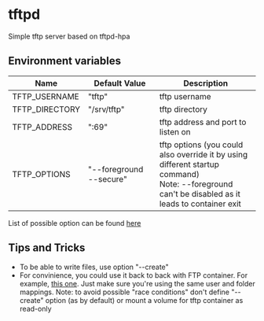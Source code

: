 # tftpd

Simple tftp server based on tftpd-hpa

## Environment variables

Name          | Default Value                                         | Description
--------------|-------------------------------------------------------|------------
TFTP_USERNAME | "tftp"                                                | tftp username
TFTP_DIRECTORY| "/srv/tftp"                                           | tftp directory
TFTP_ADDRESS  | ":69"                                                 | tftp address and port to listen on
TFTP_OPTIONS  | "<nobr>--foreground</nobr> <nobr>--secure</nobr>"      | tftp options (you could also override it by using different startup command) <br />Note: --foreground can't be disabled as it leads to container exit 

List of possible option can be found [here](https://manpages.debian.org/testing/tftpd-hpa/tftpd.8.en.html)

## Tips and Tricks
* To be able to write files, use option "--create"
* For convinience, you could use it back to back with FTP container. For example, [this one](https://github.com/stilliard/docker-pure-ftpd). Just make sure you're using the same user and folder mappings. Note: to avoid possible "race conditions" don't define "--create" option (as by default) or mount a volume for tftp container as read-only 